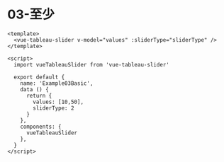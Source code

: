 # 03-至少

<ClientOnly>
<Example03Basic></Example03Basic>
</ClientOnly>

```vue
<template>
  <vue-tableau-slider v-model="values" :sliderType="sliderType" />
</template>

<script>
  import vueTableauSlider from 'vue-tableau-slider'

  export default {
    name: 'Example03Basic',
    data () {
      return {
        values: [10,50],
        sliderType: 2
      }
    },
    components: {
      vueTableauSlider
    },
  }
</script>
```

